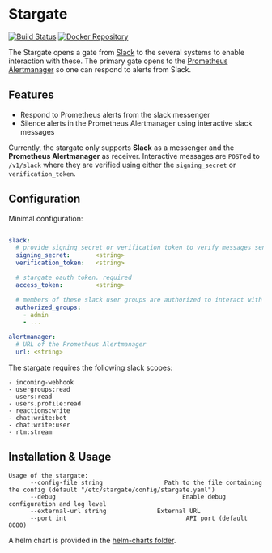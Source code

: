 # Stargate

[![Build Status](https://travis-ci.org/sapcc/stargate.svg?branch=master)](https://travis-ci.org/sapcc/stargate)
[![Docker Repository](https://img.shields.io/docker/pulls/sapcc/stargate.svg?maxAge=604800)](https://hub.docker.com/r/sapcc/stargate/)

The Stargate opens a gate from [Slack](https://slack.com) to the several systems to enable interaction with these.
The primary gate opens to the [Prometheus Alertmanager](https://prometheus.io/docs/alerting/alertmanager) so one can respond to alerts from Slack.

## Features

- Respond to Prometheus alerts from the slack messenger
- Silence alerts in the Prometheus Alertmanager using interactive slack messages

Currently, the stargate only supports **Slack** as a messenger and the **Prometheus Alertmanager** as receiver.
Interactive messages are `POST`ed to `/v1/slack` where they are verified using either the `signing_secret` or `verification_token`.

## Configuration

Minimal configuration:
```yaml

slack:
  # provide signing_secret or verification token to verify messages sent by slack
  signing_secret:       <string>
  verification_token:   <string>

  # stargate oauth token. required
  access_token:         <string>

  # members of these slack user groups are authorized to interact with slack messages
  authorized_groups:
    - admin
    - ...

alertmanager:
  # URL of the Prometheus Alertmanager
  url: <string>
```

The stargate requires the following slack scopes:
```
- incoming-webhook
- usergroups:read
- users:read
- users.profile:read
- reactions:write
- chat:write:bot
- chat:write:user
- rtm:stream
```

## Installation & Usage

```
Usage of the stargate:
      --config-file string                 Path to the file containing the config (default "/etc/stargate/config/stargate.yaml")
      --debug                                   Enable debug configuration and log level
      --external-url string              External URL
      --port int                                 API port (default 8080)

```

A helm chart is provided in the [helm-charts folder](./helm).

